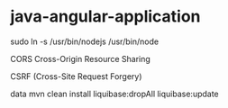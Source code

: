 # java-angular-application

sudo ln -s /usr/bin/nodejs /usr/bin/node

CORS Cross-Origin Resource Sharing

CSRF (Cross-Site Request Forgery)

data
mvn clean install liquibase:dropAll liquibase:update
